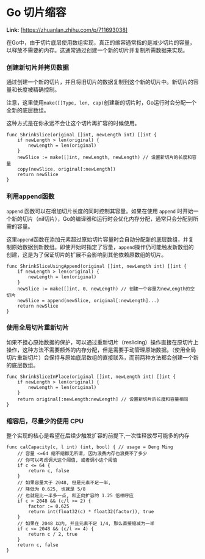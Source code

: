 # Go 切片缩容



 **Link:** [https://zhuanlan.zhihu.com/p/711693038]



在Go中，由于切片底层使用数组实现，真正的缩容通常指的是减少切片的容量，以释放不需要的内存。这通常通过创建一个新的切片并复制所需数据来实现。

### 创建新切片并拷贝数据  

通过创建一个新的切片，并且将旧切片的数据复制到这个新的切片中。新切片的容量和长度被精确控制。

注意，这里使用`make([]Type, len, cap)`创建新的切片时，Go运行时会分配一个全新的底层数组。

这种方式是在你永远不会让这个切片再扩容的时候使用。

```
func ShrinkSlice(original []int, newLength int) []int {
    if newLength > len(original) {
        newLength = len(original)
    }
    newSlice := make([]int, newLength, newLength) // 设置新切片的长度和容量
    copy(newSlice, original[:newLength])
    return newSlice
}

```
### 利用append函数  

`append` 函数可以在增加切片长度的同时控制其容量。如果在使用 `append` 时开始一个新的切片（nil切片），Go的编译器和运行时会优化内存分配，通常只会分配到所需的容量。

这里`append`函数在添加元素超过原始切片容量时会自动分配新的底层数组，并复制原始数据到新数组。即使开始时指定了容量，`append`操作仍可能触发新数组的创建，这是为了保证切片的扩展不会影响到其他依赖原数组的切片。

```
func ShrinkSliceUsingAppend(original []int, newLength int) []int {
    if newLength > len(original) {
        newLength = len(original)
    }
    newSlice := make([]int, 0, newLength) // 创建一个容量为newLength的空切片
    newSlice = append(newSlice, original[:newLength]...)
    return newSlice
}

```
### 使用全局切片重新切片  

如果不担心原始数据的保护，可以通过重新切片（reslicing）操作直接在原切片上操作，这种方法不需要额外的内存分配，但是需要手动管理原始数据。（使用全局切片重新切片）会保持与原始底层数组的直接联系，而前两种方法都会创建一个新的底层数组。

```
func ShrinkSliceInPlace(original []int, newLength int) []int {
    if newLength > len(original) {
        newLength = len(original)
    }
    return original[:newLength:newLength] // 设置新切片的长度和容量相同
}

```
### 缩容后，尽量少的使用 CPU  

整个实现的核心是希望在后续少触发扩容的前提下,一次性释放尽可能多的内存

```
func calCapacity(c, l int) (int, bool) { // usage = Deng Ming
    // 容量 <=64 缩不缩都无所谓, 因为浪费内存也浪费不了多少
    // 你可以考虑调大这个阈值, 或者调小这个阈值
    if c <= 64 {
        return c, false
    }
    // 如果容量大于 2048, 但是元素不足一半,
    // 降低为 0.625, 也就是 5/8
    // 也就是比一半多一点, 和正向扩容的 1.25 倍相呼应
    if c > 2048 && (c/l >= 2) {
        factor := 0.625
        return int(float32(c) * float32(factor)), true
    }
    // 如果在 2048 以内, 并且元素不足 1/4, 那么直接缩减为一半
    if c <= 2048 && (c/l >= 4) {
        return c / 2, true
    }
    return c, false
}

```
